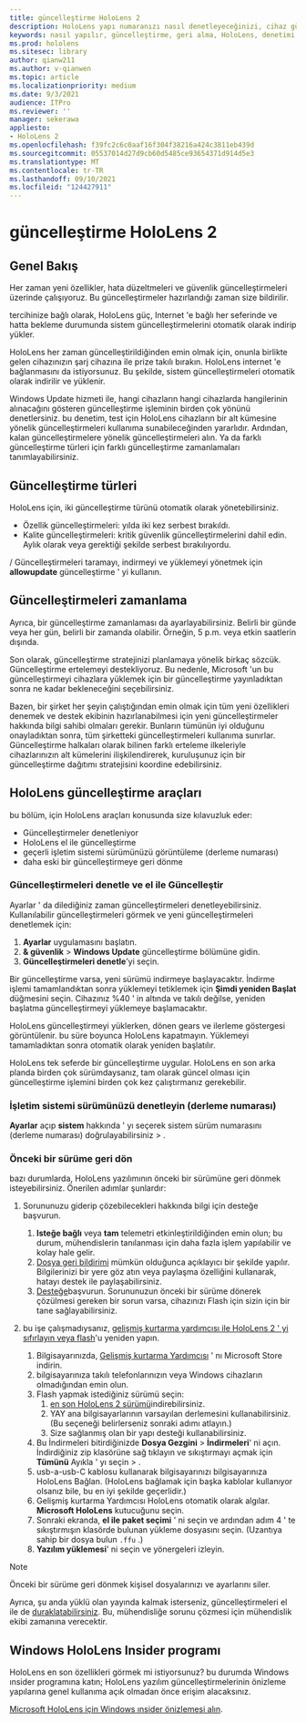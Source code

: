 ```yaml
---
title: güncelleştirme HoloLens 2
description: HoloLens yapı numaranızı nasıl denetleyeceğinizi, cihaz güncelleştirmeleriyle güncel tutmaya, ınsiders programına katılmayı ve güncelleştirmeleri geri almayı öğrenin.
keywords: nasıl yapılır, güncelleştirme, geri alma, HoloLens, denetimi oluşturma, derleme numarası
ms.prod: hololens
ms.sitesec: library
author: qianw211
ms.author: v-qianwen
ms.topic: article
ms.localizationpriority: medium
ms.date: 9/3/2021
audience: ITPro
ms.reviewer: ''
manager: sekerawa
appliesto:
- HoloLens 2
ms.openlocfilehash: f39fc2c6c0aaf16f304f38216a424c3811eb439d
ms.sourcegitcommit: 05537014d27d9cb60d5485ce93654371d914d5e3
ms.translationtype: MT
ms.contentlocale: tr-TR
ms.lasthandoff: 09/10/2021
ms.locfileid: "124427911"
---
```

# <a name="update-hololens-2"></a>güncelleştirme HoloLens 2

## <a name="overview"></a>Genel Bakış

Her zaman yeni özellikler, hata düzeltmeleri ve güvenlik güncelleştirmeleri üzerinde çalışıyoruz. Bu güncelleştirmeler hazırlandığı zaman size bildirilir.

tercihinize bağlı olarak, HoloLens güç, Internet 'e bağlı her seferinde ve hatta bekleme durumunda sistem güncelleştirmelerini otomatik olarak indirip yükler.

HoloLens her zaman güncelleştirildiğinden emin olmak için, onunla birlikte gelen cihazınızın şarj cihazına ile prize takılı bırakın. HoloLens internet 'e bağlanmasını da istiyorsunuz. Bu şekilde, sistem güncelleştirmeleri otomatik olarak indirilir ve yüklenir. 

Windows Update hizmeti ile, hangi cihazların hangi cihazlarda hangilerinin alınacağını gösteren güncelleştirme işleminin birden çok yönünü denetlersiniz. bu denetim, test için HoloLens cihazların bir alt kümesine yönelik güncelleştirmeleri kullanıma sunabileceğinden yararlıdır. Ardından, kalan güncelleştirmelere yönelik güncelleştirmeleri alın. Ya da farklı güncelleştirme türleri için farklı güncelleştirme zamanlamaları tanımlayabilirsiniz.

## <a name="types-of-updates"></a>Güncelleştirme türleri

HoloLens için, iki güncelleştirme türünü otomatik olarak yönetebilirsiniz. 

- Özellik güncelleştirmeleri: yılda iki kez serbest bırakıldı.
- Kalite güncelleştirmeleri: kritik güvenlik güncelleştirmelerini dahil edin. Aylık olarak veya gerektiği şekilde serbest bırakılıyordu.

 / Güncelleştirmeleri taramayı, indirmeyi ve yüklemeyi yönetmek için **allowupdate** güncelleştirme ' yi kullanın. 

## <a name="scheduling-updates"></a>Güncelleştirmeleri zamanlama

Ayrıca, bir güncelleştirme zamanlaması da ayarlayabilirsiniz. Belirli bir günde veya her gün, belirli bir zamanda olabilir. Örneğin, 5 p.m. veya etkin saatlerin dışında.

Son olarak, güncelleştirme stratejinizi planlamaya yönelik birkaç sözcük. Güncelleştirme ertelemeyi destekliyoruz. Bu nedenle, Microsoft 'un bu güncelleştirmeyi cihazlara yüklemek için bir güncelleştirme yayınladıktan sonra ne kadar bekleneceğini seçebilirsiniz.

Bazen, bir şirket her şeyin çalıştığından emin olmak için tüm yeni özellikleri denemek ve destek ekibinin hazırlanabilmesi için yeni güncelleştirmeler hakkında bilgi sahibi olmaları gerekir. Bunların tümünün iyi olduğunu onayladıktan sonra, tüm şirketteki güncelleştirmeleri kullanıma sunırlar. Güncelleştirme halkaları olarak bilinen farklı erteleme ilkeleriyle cihazlarınızın alt kümelerini ilişkilendirerek, kuruluşunuz için bir güncelleştirme dağıtımı stratejisini koordine edebilirsiniz.

## <a name="hololens-update-tools"></a>HoloLens güncelleştirme araçları

bu bölüm, için HoloLens araçları konusunda size kılavuzluk eder:

- Güncelleştirmeler denetleniyor
- HoloLens el ile güncelleştirme
- geçerli işletim sistemi sürümünüzü görüntüleme (derleme numarası)
- daha eski bir güncelleştirmeye geri dönme

### <a name="check-for-updates-and-manually-update"></a>Güncelleştirmeleri denetle ve el ile Güncelleştir

Ayarlar ' da dilediğiniz zaman güncelleştirmeleri denetleyebilirsiniz.  Kullanılabilir güncelleştirmeleri görmek ve yeni güncelleştirmeleri denetlemek için:

1. **Ayarlar** uygulamasını başlatın.
1. **& güvenlik**  >  **Windows Update** güncelleştirme bölümüne gidin.
1. **Güncelleştirmeleri denetle**’yi seçin.

Bir güncelleştirme varsa, yeni sürümü indirmeye başlayacaktır. İndirme işlemi tamamlandıktan sonra yüklemeyi tetiklemek için **Şimdi yeniden Başlat** düğmesini seçin. Cihazınız %40 ' in altında ve takılı değilse, yeniden başlatma güncelleştirmeyi yüklemeye başlamacaktır.

HoloLens güncelleştirmeyi yüklerken, dönen gears ve ilerleme göstergesi görüntülenir. bu süre boyunca HoloLens kapatmayın. Yüklemeyi tamamladıktan sonra otomatik olarak yeniden başlatılır.

HoloLens tek seferde bir güncelleştirme uygular.  HoloLens en son arka planda birden çok sürümdaysanız, tam olarak güncel olması için güncelleştirme işlemini birden çok kez çalıştırmanız gerekebilir.

### <a name="check-your-operating-system-version-build-number"></a>İşletim sistemi sürümünüzü denetleyin (derleme numarası)

**Ayarlar** açıp **sistem** hakkında ' yı seçerek sistem sürüm numarasını (derleme numarası) doğrulayabilirsiniz  >  .

### <a name="go-back-to-a-previous-version"></a>Önceki bir sürüme geri dön

bazı durumlarda, HoloLens yazılımının önceki bir sürümüne geri dönmek isteyebilirsiniz. Önerilen adımlar şunlardır:

1. Sorununuzu giderip çözebilecekleri hakkında bilgi için desteğe başvurun.
    1. **Isteğe bağlı** veya **tam** telemetri etkinleştirildiğinden emin olun; bu durum, mühendislerin tanılanması için daha fazla işlem yapılabilir ve kolay hale gelir.
    1. [Dosya geri bildirimi](hololens-feedback.md) mümkün olduğunca açıklayıcı bir şekilde yapılır. Bilgilerinizi bir yere göz atın veya paylaşma özelliğini kullanarak, hatayı destek ile paylaşabilirsiniz.
    1. [Desteğe](https://aka.ms/hlsupport)başvurun. Sorununuzun önceki bir sürüme dönerek çözülmesi gereken bir sorun varsa, cihazınızı Flash için sizin için bir tane sağlayabilirsiniz.

1. bu işe çalışmadıysanız, [gelişmiş kurtarma yardımcısı ile HoloLens 2 ' yi sıfırlayın veya flash](hololens-recovery.md)'u yeniden yapın.
    1. Bilgisayarınızda, [Gelişmiş kurtarma Yardımcısı](https://www.microsoft.com/p/advanced-recovery-companion/9p74z35sfrs8?activetab=pivot:overviewtab) ' nı Microsoft Store indirin.
    1. bilgisayarınıza takılı telefonlarınızın veya Windows cihazların olmadığından emin olun.
    1. Flash yapmak istediğiniz sürümü seçin:
        1. [en son HoloLens 2 sürümü](https://aka.ms/hololens2download)indirebilirsiniz.
        1. YAY ana bilgisayarlarının varsayılan derlemesini kullanabilirsiniz. (Bu seçeneği belirlerseniz sonraki adımı atlayın.)
        1. Size sağlanmış olan bir yapı desteği kullanabilirsiniz.
    1. Bu İndirmeleri bitirdiğinizde **Dosya Gezgini**  >  **İndirmeleri**' ni açın. İndirdiğiniz zip klasörüne sağ tıklayın ve sıkıştırmayı açmak için **Tümünü** Ayıkla ' yı seçin  >   .
    1. usb-a-usb-C kablosu kullanarak bilgisayarınızı bilgisayarınıza HoloLens Bağlan. (HoloLens bağlamak için başka kablolar kullanıyor olsanız bile, bu en iyi şekilde geçerlidir.)
    1. Gelişmiş kurtarma Yardımcısı HoloLens otomatik olarak algılar. **Microsoft HoloLens** kutucuğunu seçin.
    1. Sonraki ekranda, **el ile paket seçimi** ' ni seçin ve ardından adım 4 ' te sıkıştırmışın klasörde bulunan yükleme dosyasını seçin. (Uzantıya sahip bir dosya bulun `.ffu` .)
    1. **Yazılım yüklemesi**' ni seçin ve yönergeleri izleyin.

> [!NOTE]
> Önceki bir sürüme geri dönmek kişisel dosyalarınızı ve ayarlarını siler.

Ayrıca, şu anda yüklü olan yayında kalmak isterseniz, güncelleştirmeleri el ile de [duraklatabilirsiniz](hololens-updates.md#pause-updates-via-device). Bu, mühendisliğe sorunu çözmesi için mühendislik ekibi zamanına verecektir.

## <a name="windows-insider-program-on-hololens"></a>Windows HoloLens Insider programı

HoloLens en son özellikleri görmek mi istiyorsunuz?  bu durumda Windows ınsider programına katın; HoloLens yazılım güncelleştirmelerinin önizleme yapılarına genel kullanıma açık olmadan önce erişim alacaksınız.

[Microsoft HoloLens için Windows ınsider önizlemesi alın](hololens-insider.md).